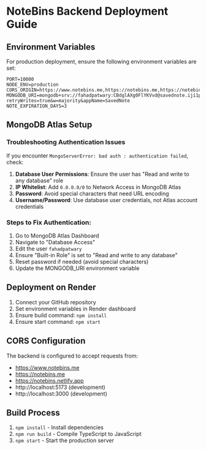 # NoteBins Backend Deployment Guide

## Environment Variables

For production deployment, ensure the following environment variables are set:

```
PORT=10000
NODE_ENV=production
CORS_ORIGIN=https://www.notebins.me,https://notebins.me,https://notebins.netlify.app,http://localhost:5173,http://localhost:3000
MONGODB_URI=mongodb+srv://fahadpatwary:CBdglAXg0FlYKVvd@savednote.iji1p.mongodb.net/notebins?retryWrites=true&w=majority&appName=SavedNote
NOTE_EXPIRATION_DAYS=3
```

## MongoDB Atlas Setup

### Troubleshooting Authentication Issues

If you encounter `MongoServerError: bad auth : authentication failed`, check:

1. **Database User Permissions**: Ensure the user has "Read and write to any database" role
2. **IP Whitelist**: Add `0.0.0.0/0` to Network Access in MongoDB Atlas
3. **Password**: Avoid special characters that need URL encoding
4. **Username/Password**: Use database user credentials, not Atlas account credentials

### Steps to Fix Authentication:

1. Go to MongoDB Atlas Dashboard
2. Navigate to "Database Access"
3. Edit the user `fahadpatwary`
4. Ensure "Built-in Role" is set to "Read and write to any database"
5. Reset password if needed (avoid special characters)
6. Update the MONGODB_URI environment variable

## Deployment on Render

1. Connect your GitHub repository
2. Set environment variables in Render dashboard
3. Ensure build command: `npm install`
4. Ensure start command: `npm start`

## CORS Configuration

The backend is configured to accept requests from:
- https://www.notebins.me
- https://notebins.me
- https://notebins.netlify.app
- http://localhost:5173 (development)
- http://localhost:3000 (development)

## Build Process

1. `npm install` - Install dependencies
2. `npm run build` - Compile TypeScript to JavaScript
3. `npm start` - Start the production server